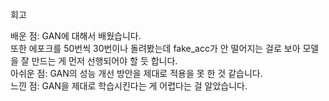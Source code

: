 회고

배운 점: GAN에 대해서 배웠습니다.  
또한 에포크를 50번씩 30번이나 돌려봤는데 fake_acc가 안 떨어지는 걸로 보아 모델을 잘 만드는 게 먼저 선행되어야 할 듯 합니다.  
아쉬운 점: GAN의 성능 개선 방안을 제대로 적용을 못 한 것 같습니다.  
느낀 점: GAN을 제대로 학습시킨다는 게 어렵다는 걸 알았습니다.  
